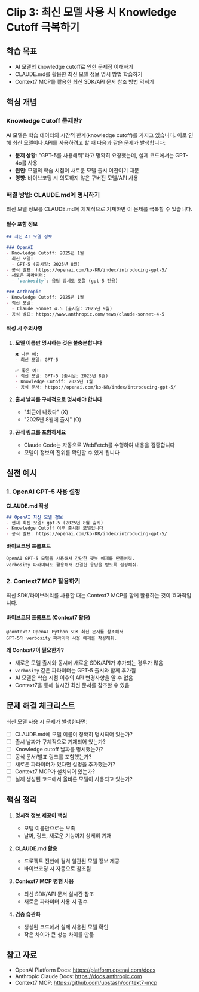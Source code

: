 # Clip 3: 최신 모델 사용 시 Knowledge Cutoff 극복하기

## 학습 목표
- AI 모델의 knowledge cutoff로 인한 문제점 이해하기
- CLAUDE.md를 활용한 최신 모델 정보 명시 방법 학습하기
- Context7 MCP를 활용한 최신 SDK/API 문서 참조 방법 익히기

## 핵심 개념

### Knowledge Cutoff 문제란?

AI 모델은 학습 데이터의 시간적 한계(knowledge cutoff)를 가지고 있습니다. 이로 인해 최신 모델이나 API를 사용하려고 할 때 다음과 같은 문제가 발생합니다:

- **문제 상황**: "GPT-5를 사용해줘"라고 명확히 요청했는데, 실제 코드에서는 GPT-4o를 사용
- **원인**: 모델의 학습 시점이 새로운 모델 출시 이전이기 때문
- **영향**: 바이브코딩 시 의도하지 않은 구버전 모델/API 사용

### 해결 방법: CLAUDE.md에 명시하기

최신 모델 정보를 CLAUDE.md에 체계적으로 기재하면 이 문제를 극복할 수 있습니다.

#### 필수 포함 정보

```markdown
## 최신 AI 모델 정보

### OpenAI
- Knowledge Cutoff: 2025년 1월
- 최신 모델:
  - GPT-5 (출시일: 2025년 8월)
- 공식 발표: https://openai.com/ko-KR/index/introducing-gpt-5/
- 새로운 파라미터:
  - `verbosity`: 응답 상세도 조절 (gpt-5 전용)

### Anthropic
- Knowledge Cutoff: 2025년 1월
- 최신 모델:
  - Claude Sonnet 4.5 (출시일: 2025년 9월)
- 공식 발표: https://www.anthropic.com/news/claude-sonnet-4-5
```

#### 작성 시 주의사항

1. **모델 이름만 명시하는 것은 불충분합니다**
   ```markdown
   ❌ 나쁜 예:
   - 최신 모델: GPT-5

   ✅ 좋은 예:
   - 최신 모델: GPT-5 (출시일: 2025년 8월)
   - Knowledge Cutoff: 2025년 1월
   - 공식 문서: https://openai.com/ko-KR/index/introducing-gpt-5/
   ```

2. **출시 날짜를 구체적으로 명시해야 합니다**
   - "최근에 나왔다" (X)
   - "2025년 8월에 출시" (O)

3. **공식 링크를 포함하세요**
   - Claude Code는 자동으로 WebFetch를 수행하여 내용을 검증합니다
   - 모델이 정보의 진위를 확인할 수 있게 됩니다

## 실전 예시

### 1. OpenAI GPT-5 사용 설정

**CLAUDE.md 작성**
```markdown
## OpenAI 최신 모델 정보
- 현재 최신 모델: gpt-5 (2025년 8월 출시)
- Knowledge Cutoff 이후 출시된 모델입니다
- 공식 발표: https://openai.com/ko-KR/index/introducing-gpt-5/
```

**바이브코딩 프롬프트**
```
OpenAI GPT-5 모델을 사용해서 간단한 챗봇 예제를 만들어줘.
verbosity 파라미터도 활용해서 간결한 응답을 받도록 설정해줘.
```

### 2. Context7 MCP 활용하기

최신 SDK/라이브러리를 사용할 때는 Context7 MCP를 함께 활용하는 것이 효과적입니다.

#### 바이브코딩 프롬프트 (Context7 활용)
```
@context7 OpenAI Python SDK 최신 문서를 참조해서
GPT-5의 verbosity 파라미터 사용 예제를 작성해줘.
```

**왜 Context7이 필요한가?**
- 새로운 모델 출시와 동시에 새로운 SDK/API가 추가되는 경우가 많음
- `verbosity` 같은 파라미터는 GPT-5 출시와 함께 추가됨
- AI 모델은 학습 시점 이후의 API 변경사항을 알 수 없음
- Context7을 통해 실시간 최신 문서를 참조할 수 있음


## 문제 해결 체크리스트

최신 모델 사용 시 문제가 발생한다면:

- [ ] CLAUDE.md에 모델 이름이 정확히 명시되어 있는가?
- [ ] 출시 날짜가 구체적으로 기재되어 있는가?
- [ ] Knowledge cutoff 날짜를 명시했는가?
- [ ] 공식 문서/발표 링크를 포함했는가?
- [ ] 새로운 파라미터가 있다면 설명을 추가했는가?
- [ ] Context7 MCP가 설치되어 있는가?
- [ ] 실제 생성된 코드에서 올바른 모델이 사용되고 있는가?

## 핵심 정리

1. **명시적 정보 제공이 핵심**
   - 모델 이름만으로는 부족
   - 날짜, 링크, 새로운 기능까지 상세히 기재

2. **CLAUDE.md 활용**
   - 프로젝트 전반에 걸쳐 일관된 모델 정보 제공
   - 바이브코딩 시 자동으로 참조됨

3. **Context7 MCP 병행 사용**
   - 최신 SDK/API 문서 실시간 참조
   - 새로운 파라미터 사용 시 필수

4. **검증 습관화**
   - 생성된 코드에서 실제 사용된 모델 확인
   - 작은 차이가 큰 성능 차이를 만듦

## 참고 자료
- OpenAI Platform Docs: https://platform.openai.com/docs
- Anthropic Claude Docs: https://docs.anthropic.com
- Context7 MCP: https://github.com/upstash/context7-mcp
